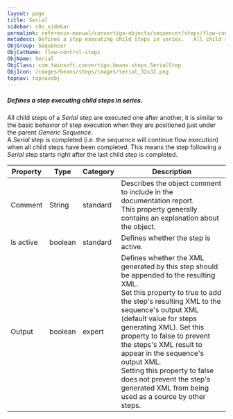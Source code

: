```yaml
---
layout: page
title: Serial
sidebar: c8o_sidebar
permalink: reference-manual/convertigo-objects/sequencer/steps/flow-control-steps/serial/
metadesc: Defines a step executing child steps in series.   All child steps of a  Serial  step are executed one after another, it is similar to the basic behavi
ObjGroup: Sequencer
ObjCatName: flow-control-steps
ObjName: Serial
ObjClass: com.twinsoft.convertigo.beans.steps.SerialStep
ObjIcon: /images/beans/steps/images/serial_32x32.png
topnav: topnavobj
---
```

##### Defines a step executing child steps in series. 

All child steps of a <i>Serial</i> step are executed one after another, it is similar to the basic behavior of step execution when they are positioned just under the parent <i>Generic Sequence</i>.<br/>A <i>Serial</i> step is completed (i.e. the sequence will continue flow execution) when all child steps have been completed. This means the step following a <i>Serial</i> step starts right after the last child step is completed.

Property | Type | Category | Description
--- | --- | --- | ---
Comment | String | standard | Describes the object comment to include in the documentation report.<br/>This property generally contains an explanation about the object.
Is active | boolean | standard | Defines whether the step is active.
Output | boolean | expert | Defines whether the XML generated by this step should be appended to the resulting XML.<br/>Set this property to <span class="computer">true</span> to add the step's resulting XML to the sequence's output XML (default value for steps generating XML). Set this property to <span class="computer">false</span> to prevent the steps's XML result to appear in the sequence's output XML.<br/>Setting this property to <span class="computer">false</span> does not prevent the step's generated XML from being used as a source by other steps.
